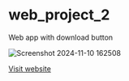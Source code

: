# web_project_2
Web app with download button

![Screenshot 2024-11-10 162508](https://github.com/user-attachments/assets/92bac94a-7b22-4a1b-85cf-e5e4e38ff0b2)

<a href="https://gk-codes-store.neocities.org/"> Visit website</a>

